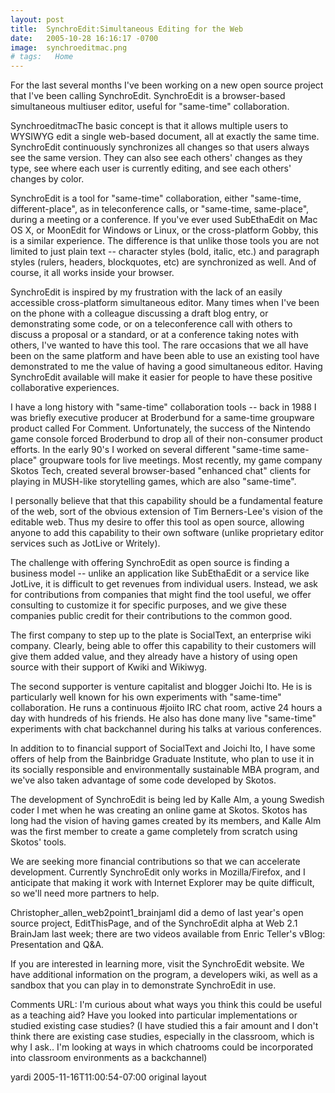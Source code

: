 ```yaml
---
layout: post
title:  SynchroEdit:Simultaneous Editing for the Web
date:   2005-10-28 16:16:17 -0700
image:  synchroeditmac.png
# tags:   Home
---
```


For the last several months I've been working on a new open source project that I've been calling SynchroEdit. SynchroEdit is a browser-based simultaneous multiuser editor, useful for "same-time" collaboration.

SynchroeditmacThe basic concept is that it allows multiple users to WYSIWYG edit a single web-based document, all at exactly the same time. SynchroEdit continuously synchronizes all changes so that users always see the same version. They can also see each others' changes as they type, see where each user is currently editing, and see each others' changes by color.

SynchroEdit is a tool for "same-time" collaboration, either "same-time, different-place", as in teleconference calls, or "same-time, same-place", during a meeting or a conference. If you've ever used SubEthaEdit on Mac OS X, or MoonEdit for Windows or Linux, or the cross-platform Gobby, this is a similar experience. The difference is that unlike those tools you are not limited to just plain text -- character styles (bold, italic, etc.) and paragraph styles (rulers, headers, blockquotes, etc) are synchronized as well. And of course, it all works inside your browser.

SynchroEdit is inspired by my frustration with the lack of an easily accessible cross-platform simultaneous editor. Many times when I've been on the phone with a colleague discussing a draft blog entry, or demonstrating some code, or on a teleconference call with others to discuss a proposal or a standard, or at a conference taking notes with others, I've wanted to have this tool. The rare occasions that we all have been on the same platform and have been able to use an existing tool have demonstrated to me the value of having a good simultaneous editor. Having SynchroEdit available will make it easier for people to have these positive collaborative experiences. 

I have a long history with "same-time" collaboration tools -- back in 1988 I was briefly executive producer at Broderbund for a same-time groupware product called For Comment. Unfortunately, the success of the Nintendo game console forced Broderbund to drop all of their non-consumer product efforts. In the early 90's I worked on several different "same-time same-place" groupware tools for live meetings. Most recently, my game company Skotos Tech, created several browser-based "enhanced chat" clients for playing in MUSH-like storytelling games, which are also "same-time".

I personally believe that that this capability should be a fundamental feature of the web, sort of the obvious extension of Tim Berners-Lee's vision of the editable web. Thus my desire to offer this tool as open source, allowing anyone to add this capability to their own software (unlike proprietary editor services such as JotLive or Writely).

The challenge with offering SynchroEdit as open source is finding a business model -- unlike an application like SubEthaEdit or a service like JotLive, it is difficult to get revenues from individual users. Instead, we ask for contributions from companies that might find the tool useful, we offer consulting to customize it for specific purposes, and we give these companies public credit for their contributions to the common good.

The first company to step up to the plate is SocialText, an enterprise wiki company. Clearly, being able to offer this capability to their customers will give them added value, and they already have a history of using open source with their support of Kwiki and Wikiwyg.

The second supporter is venture capitalist and blogger Joichi Ito. He is is particularly well known for his own experiments with "same-time" collaboration. He runs a continuous #joiito IRC chat room, active 24 hours a day with hundreds of his friends. He also has done many live "same-time" experiments with chat backchannel during his talks at various conferences.

In addition to to financial support of SocialText and Joichi Ito, I have some offers of help from the Bainbridge Graduate Institute, who plan to use it in its socially responsible and environmentally sustainable MBA program, and we've also taken advantage of some code developed by Skotos.

The development of SynchroEdit is being led by Kalle Alm, a young Swedish coder I met when he was creating an online game at Skotos. Skotos has long had the vision of having games created by its members, and Kalle Alm was the first member to create a game completely from scratch using Skotos' tools.

We are seeking more financial contributions so that we can accelerate development. Currently SynchroEdit only works in Mozilla/Firefox, and I anticipate that making it work with Internet Explorer may be quite difficult, so we'll need more partners to help.

Christopher_allen_web2point1_brainjamI did a demo of last year's open source project, EditThisPage, and of the SynchroEdit alpha at Web 2.1 BrainJam last week; there are two videos available from Enric Teller's vBlog: Presentation and Q&A. 

If you are interested in learning more, visit the SynchroEdit website. We have additional information on the program, a developers wiki, as well as a sandbox that you can play in to demonstrate SynchroEdit in use.

 

 

 

Comments
URL: I'm curious about what ways you think this could be useful as a teaching aid? Have you looked into particular implementations or studied existing case studies? (I have studied this a fair amount and I don't think there are existing case studies, especially in the classroom, which is why I ask.. I'm looking at ways in which chatrooms could be incorporated into classroom environments as a backchannel)

yardi 2005-11-16T11:00:54-07:00
original layout
